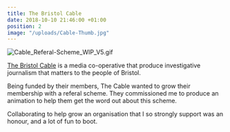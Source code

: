 ```yaml
---
title: The Bristol Cable
date: 2018-10-10 21:46:00 +01:00
position: 2
image: "/uploads/Cable-Thumb.jpg"
---
```


![Cable_Referal-Scheme_WIP_V5.gif](/uploads/Cable_Referal-Scheme_WIP_V5.gif)

[The Bristol Cable](https://thebristolcable.org/) is a media co-operative that produce investigative journalism that matters to the people of Bristol.

Being funded by their members, The Cable wanted to grow their membership with a referal scheme. They commissioned me to produce an animation to help them get the word out about this scheme.

Collaborating to help grow an organisation that I so strongly support was an honour, and a lot of fun to boot.